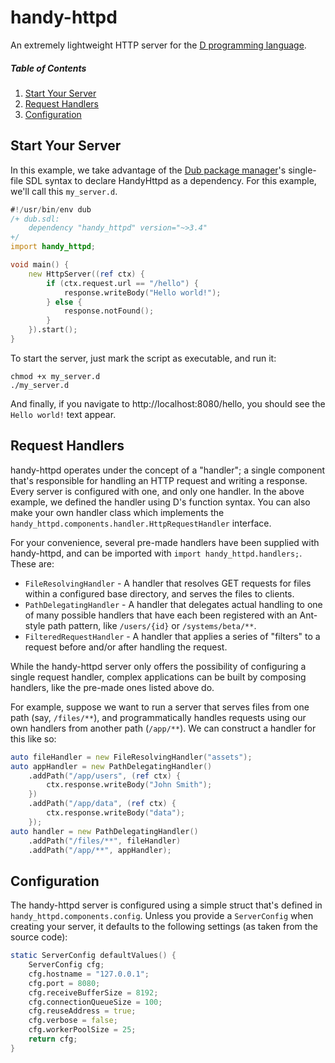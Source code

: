 # handy-httpd

An extremely lightweight HTTP server for the [D programming language](https://dlang.org/).

##### Table of Contents
1. [Start Your Server](#start-your-server)
2. [Request Handlers](#request-handlers)
3. [Configuration](#configuration)

## Start Your Server
In this example, we take advantage of the [Dub package manager](https://code.dlang.org/)'s single-file SDL syntax to declare HandyHttpd as a dependency. For this example, we'll call this `my_server.d`.
```d
#!/usr/bin/env dub
/+ dub.sdl:
	dependency "handy_httpd" version="~>3.4"
+/
import handy_httpd;

void main() {
	new HttpServer((ref ctx) {
		if (ctx.request.url == "/hello") {
			response.writeBody("Hello world!");
		} else {
			response.notFound();
		}
	}).start();
}
```
To start the server, just mark the script as executable, and run it:

```shell
chmod +x my_server.d
./my_server.d
```

And finally, if you navigate to http://localhost:8080/hello, you should see the `Hello world!` text appear.

## Request Handlers
handy-httpd operates under the concept of a "handler"; a single component that's responsible for handling an HTTP request and writing a response. Every server is configured with one, and only one handler. In the above example, we defined the handler using D's function syntax. You can also make your own handler class which implements the `handy_httpd.components.handler.HttpRequestHandler` interface.

For your convenience, several pre-made handlers have been supplied with handy-httpd, and can be imported with `import handy_httpd.handlers;`. These are:

- `FileResolvingHandler` - A handler that resolves GET requests for files within a configured base directory, and serves the files to clients.
- `PathDelegatingHandler` - A handler that delegates actual handling to one of many possible handlers that have each been registered with an Ant-style path pattern, like `/users/{id}` or `/systems/beta/**`.
- `FilteredRequestHandler` - A handler that applies a series of "filters" to a request before and/or after handling the request.

While the handy-httpd server only offers the possibility of configuring a single request handler, complex applications can be built by composing handlers, like the pre-made ones listed above do.

For example, suppose we want to run a server that serves files from one path (say, `/files/**`), and programmatically handles requests using our own handlers from another path (`/app/**`). We can construct a handler for this like so:
```d
auto fileHandler = new FileResolvingHandler("assets");
auto appHandler = new PathDelegatingHandler()
	.addPath("/app/users", (ref ctx) {
		ctx.response.writeBody("John Smith");
	})
	.addPath("/app/data", (ref ctx) {
		ctx.response.writeBody("data");
	});
auto handler = new PathDelegatingHandler()
	.addPath("/files/**", fileHandler)
	.addPath("/app/**", appHandler);
```

## Configuration
The handy-httpd server is configured using a simple struct that's defined in `handy_httpd.components.config`. Unless you provide a `ServerConfig` when creating your server, it defaults to the following settings (as taken from the source code):

```d
static ServerConfig defaultValues() {
	ServerConfig cfg;
	cfg.hostname = "127.0.0.1";
	cfg.port = 8080;
	cfg.receiveBufferSize = 8192;
	cfg.connectionQueueSize = 100;
	cfg.reuseAddress = true;
	cfg.verbose = false;
	cfg.workerPoolSize = 25;
	return cfg;
}
```
